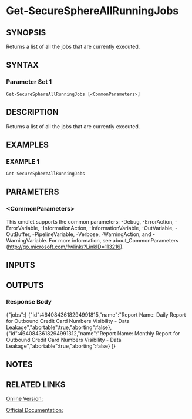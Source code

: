 ﻿# Get-SecureSphereAllRunningJobs

## SYNOPSIS
Returns a list of all the jobs that are currently executed.

## SYNTAX

### Parameter Set 1
```
Get-SecureSphereAllRunningJobs [<CommonParameters>]
```

## DESCRIPTION
Returns a list of all the jobs that are currently executed.

## EXAMPLES

### EXAMPLE 1

```powershell
Get-SecureSphereAllRunningJobs
```

## PARAMETERS

### \<CommonParameters\>
This cmdlet supports the common parameters: -Debug, -ErrorAction, -ErrorVariable, -InformationAction, -InformationVariable, -OutVariable, -OutBuffer, -PipelineVariable, -Verbose, -WarningAction, and -WarningVariable. For more information, see about_CommonParameters (http://go.microsoft.com/fwlink/?LinkID=113216).

## INPUTS

## OUTPUTS

### Response Body
{"jobs":[
{"id":4640843618294991815,"name":"Report Name: Daily Report for Outbound Credit Card Numbers Visibility - Data Leakage","abortable":true,"aborting":false},
{"id":4640843618294991312,"name":"Report Name: Monthly Report for Outbound Credit Card Numbers Visibility - Data Leakage","abortable":true,"aborting":false}
]}

## NOTES

## RELATED LINKS

[Online Version:](https://github.com/akshinmustafayev/Documentation/MD)

[Official Documentation:](https://docs.imperva.com/bundle/v13.6-api-reference-guide/page/61834.htm)



